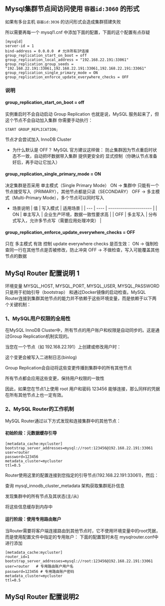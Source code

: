


## Mysql集群节点间访问使用 `容器id:3060` 的形式
如果有多台主机  `容器id:3036`  的访问形式会造成集群搭建失败

所以需要再每一个 mysql1.cnf 中添加下面的配置，下面的这个配置有点存疑

```shell
[mysqld]
server-id = 1
bind-address = 0.0.0.0  # 允许所有IP连接
group_replication_start_on_boot = off
group_replication_local_address = "192.168.22.191:33061"
group_replication_group_seeds = "192.168.22.191:33061,192.168.22.191:33061,192.168.22.191:33061"
group_replication_single_primary_mode = ON
group_replication_enforce_update_everywhere_checks = OFF
```

### 说明

#### group_replication_start_on_boot = off

实例重启时不会自动启动 Group Replication
也就是说，MySQL 服务起来了，但 这个节点不会自动加入集群
你需要手动执行：
```
START GROUP_REPLICATION;
```
节点才会尝试加入 InnoDB Cluster

- 为什么默认是 OFF？
MySQL 官方建议这样做：
防止集群因为节点重启时状态不一致，自动把坏数据带入集群
提供更安全的 显式控制（你确认节点准备好后，再手动让它加入）

#### group_replication_single_primary_mode = ON
决定集群是否采用 单主模式（Single Primary Mode）
ON → 集群中 只能有一个节点接受写入（PRIMARY），其他节点都是只读（SECONDARY）
OFF → 多主模式（Multi-Primary Mode），多个节点可以同时写入

- 场景说明
  | 值   | 写入模式 | 适用场景                   |
  | --- | ---- | ---------------------- |
  | ON  | 单主写入 | 企业生产环境，数据一致性要求高        |
  | OFF | 多主写入 | 分布式写入，允许多节点写（需要应用处理冲突） |


#### group_replication_enforce_update_everywhere_checks = OFF

只在 多主模式 有效
控制 update everywhere checks 是否生效：
ON → 强制检查同一行在其他节点是否被修改，防止冲突
OFF → 不做检查，写入可能覆盖其他节点的数据


## MySql Router 配置说明 1

环境变量 MYSQL_HOST, MYSQL_PORT, MYSQL_USER, MYSQL_PASSWORD 只是用于初始引导（bootstrap）
和通过Docker镜像的启动检查。MySQL Router连接到集群其他节点的能力并不依赖于这些环境变量，而是依赖于以下两个关键机制：

### 1、MySQL用户权限的全局性
   在MySQL InnoDB Cluster中，所有节点的用户账户和权限是自动同步的。这是通过Group Replication机制实现的。

当您在一个节点（如 192.168.22.191）上创建或修改用户时：

这个变更会被写入二进制日志(binlog)

Group Replication会自动将这些变更传播到集群中的所有其他节点

所有节点都会应用这些变更，保持用户权限的一致性

因此，如果您在节点1上使用 root 用户和密码 123456 能够连接，那么同样的凭据在所有其他节点上也一定有效。

### 2、MySQL Router的工作机制

MySQL Router通过以下方式发现和连接集群中的其他节点：

#### 初始阶段：元数据缓存引导

```shell
[metadata_cache:mycluster]
bootstrap_server_addresses=mysql://root:123456@192.168.22.191:33061
user=router
password=123456
metadata_cluster=mycluster
ttl=0.5

```

Router使用这里的配置连接到您指定的引导节点(192.168.22.191:33061)，然后：

查询 mysql_innodb_cluster_metadata 架构获取集群拓扑信息

发现集群中的所有节点及其状态(主/从)

将这些信息缓存到内存中

#### 运行阶段：使用专用路由账户

当Router需要将客户端连接路由到其他节点时，它不使用环境变量中的root凭据，而是使用配置文件中指定的专用账户：
下面的配置暂时未在 mysqlrouter.conf中进行添加

```shell
[metadata_cache:mycluster]
router_id=1
bootstrap_server_addresses=mysql://root:123456@192.168.22.191:33061
user=router   # 专用路由账户用户名
password=123456 # 专用路由账户密码 
metadata_cluster=mycluster
ttl=0.5
```

## MySql Router 配置说明2



## 
